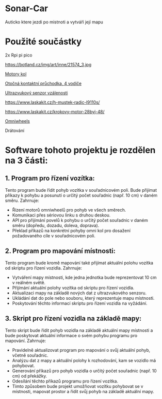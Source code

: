 # Sonar-Car
Auticko ktere jezdi po mistnoti a vytváří její mapu

# Použité součástky

2x Rpi pi pico

https://botland.cz/img/art/inne/21574_3.jpg

[Motory kol](https://www.laskakit.cz/dc-motorek-130-3v-16500-rpm/)

[Otočná kontaktní průchodka, 4 vodiče](https://www.laskakit.cz/otocna-kontaktni-pruchodka--4-vodice/)

[Ultrazvukový senzor vzálenosti](https://www.laskakit.cz/ultrazvukovy-meric-vzdalenosti-hc-sr04/)

https://www.laskakit.cz/h-mustek-radic-l9110s/

https://www.laskakit.cz/krokovy-motor-28byj-48/

[Omniwheels](https://www.printables.com/cs/model/240565-kinisi-mecanum-wheels-model-3-100-mm-10-rollers)

Drátování

# Software tohoto projektu je rozdělen na 3 části:

## 1. Program pro řízení vozítka:
Tento program bude řídit pohyb vozítka v souřadnicovém poli. Bude přijímat příkazy k pohybu a posunutí o určitý počet souřadnic (např. 10 cm) v daném směru. Zahrnuje:

- Řízení motorů omniwheelů pro pohyb ve všech směrech.
- Komunikaci přes sériovou linku s druhou deskou.
- API pro přijímání povelů k pohybu o určitý počet souřadnic v daném směru (dopředu, dozadu, doleva, doprava).
- Překlad příkazů na konkrétní pohyby omni kol pro dosažení požadovaného cíle v souřadnicovém poli.

## 2. Program pro mapování místnosti:
Tento program bude kromě mapování také přijímat aktuální polohu vozítka od skriptu pro řízení vozidla. Zahrnuje:

- Vytváření mapy místnosti, kde jedna jednotka bude reprezentovat 10 cm v reálném světě.
- Přijímání aktuální polohy vozítka od skriptu pro řízení vozidla.
- Aktualizaci mapy na základě nových dat z ultrazvukového senzoru.
- Ukládání dat do pole nebo souboru, který reprezentuje mapu místnosti.
- Poskytování těchto informací skriptu pro řízení vozidla na vyžádání.

## 3. Skript pro řízení vozidla na základě mapy:
Tento skript bude řídit pohyb vozidla na základě aktuální mapy místnosti a bude poskytovat aktuální informace o svém pohybu programu pro mapování. Zahrnuje:

- Pravidelně aktualizovat program pro mapování o svůj aktuální pohyb, včetně souřadnic.
- Analýzu dat z mapy a aktuální polohy k rozhodování, kam se vozidlo má pohybovat.
- Generování příkazů pro pohyb vozidla o určitý počet souřadnic (např. 10 cm) od překážky.
- Odesílání těchto příkazů programu pro řízení vozítka.
- Tímto způsobem bude projekt umožňovat vozítku pohybovat se v místnosti, mapovat prostor a řídit svůj pohyb na základě aktuální mapy.
